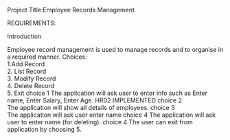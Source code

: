 Project Title:Employee Records Management

REQUIREMENTS:

Introduction

Employee record management is used to manage records and to organise in a required manner.
Choices:		
1.Add Record		
2. List Record		
3. Modify Record		
4. Delete Record		
5. Exit	
choice 1
	The application will ask user to enter info such as Enter name, Enter Salary, Enter Age.	HR02	IMPLEMENTED
choice 2  
	The application will show all details of employees.	
choice 3  
	The application will ask user enter name 
choice 4 
	The application will ask user to enter name (for deleting).	
choice 4 
  The user can exit from application by choosing 5.
